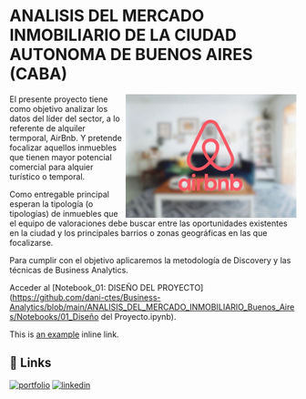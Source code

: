 # ANALISIS DEL MERCADO INMOBILIARIO DE LA CIUDAD AUTONOMA DE BUENOS AIRES (CABA)


<img src='https://github.com/dani-ctes/Business-Analytics/blob/main/ANALISIS_DEL_MERCADO_INMOBILIARIO_Buenos_Aires/airbnb.png' width='300' align='right'>

El presente proyecto tiene como objetivo analizar los datos del líder del sector, a lo referente de alquiler termporal, AirBnb. Y pretende focalizar aquellos inmuebles que tienen mayor potencial comercial para alquier turístico o temporal.

Como entregable principal esperan la tipología (o tipologías) de inmuebles que el equipo de valoraciones debe buscar entre las oportunidades existentes en la ciudad y los principales barrios o zonas geográficas en las que focalizarse.

Para cumplir con el objetivo aplicaremos la metodología de Discovery y las técnicas de Business Analytics.


Acceder al [Notebook_01: DISEÑO DEL PROYECTO](https://github.com/dani-ctes/Business-Analytics/blob/main/ANALISIS_DEL_MERCADO_INMOBILIARIO_Buenos_Aires/Notebooks/01_Diseño del Proyecto.ipynb).

This is [an example](http://example.com/ "Title") inline link.

## 🔗 Links
[![portfolio](https://img.shields.io/badge/my_portfolio-000?style=for-the-badge&logo=ko-fi&logoColor=white)](https://github.com/dani-ctes)
[![linkedin](https://img.shields.io/badge/linkedin-0A66C2?style=for-the-badge&logo=linkedin&logoColor=white)](https://www.linkedin.com/in/o-daniel-torres-50480922/)

